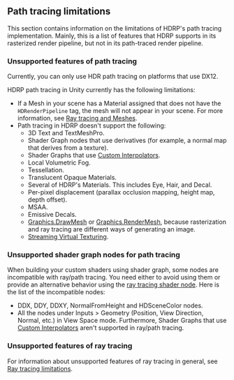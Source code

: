 ## Path tracing limitations

This section contains information on the limitations of HDRP's path tracing implementation. Mainly, this is a list of features that HDRP supports in its rasterized render pipeline, but not in its path-traced render pipeline.

### Unsupported features of path tracing

Currently, you can only use HDR path tracing on platforms that use DX12.

HDRP path tracing in Unity currently has the following limitations:

- If a Mesh in your scene has a Material assigned that does not have the `HDRenderPipeline` tag, the mesh will not appear in your scene. For more information, see [Ray tracing and Meshes](Ray-Tracing-Getting-Started.md#RayTracingMeshes).
- Path tracing in HDRP doesn't support the following:
  - 3D Text and TextMeshPro.
  - Shader Graph nodes that use derivatives (for example, a normal map that derives from a texture).
  - Shader Graphs that use [Custom Interpolators](https://docs.unity3d.com/Packages/com.unity.shadergraph@latest/index.html?subfolder=/manual/Custom-Interpolators.html).
  - Local Volumetric Fog.
  - Tessellation.
  - Translucent Opaque Materials.
  - Several of HDRP's Materials. This includes Eye, Hair, and Decal.
  - Per-pixel displacement (parallax occlusion mapping, height map, depth offset).
  - MSAA.
  - Emissive Decals.
  - [Graphics.DrawMesh](https://docs.unity3d.com/ScriptReference/Graphics.DrawMesh.html) or [Graphics.RenderMesh](https://docs.unity3d.com/2022.1/Documentation/ScriptReference/Graphics.RenderMesh.html), because rasterization and ray tracing are different ways of generating an image.
  - [Streaming Virtual Texturing](https://docs.unity3d.com/Documentation/Manual/svt-streaming-virtual-texturing.html).

### Unsupported shader graph nodes for path tracing

When building your custom shaders using shader graph, some nodes are incompatible with ray/path tracing. You need either to avoid using them or provide an alternative behavior using the [ray tracing shader node](SGNode-Raytracing-Quality.md). Here is the list of the incompatible nodes:

- DDX, DDY, DDXY, NormalFromHeight and HDSceneColor nodes.
- All the nodes under Inputs > Geometry (Position, View Direction, Normal, etc.) in View Space mode.
  Furthermore, Shader Graphs that use [Custom Interpolators](https://docs.unity3d.com/Packages/com.unity.shadergraph@latest/index.html?subfolder=/manual/Custom-Interpolators.html) aren't supported in ray/path tracing.

### Unsupported features of ray tracing

For information about unsupported features of ray tracing in general, see [Ray tracing limitations](Ray-Tracing-Getting-Started.md#limitations).
